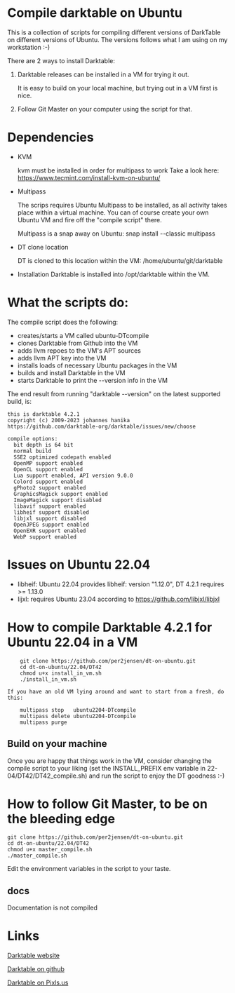 # Compile darktable on Ubuntu
This is a collection of scripts for compiling different versions of DarkTable 
on different versions of Ubuntu. The versions follows what I am using on my 
workstation :-)

There are 2 ways to install Darktable:
  1. Darktable releases can be installed in a VM for trying it out.

        It is easy to build on your local machine, but trying out in a VM first is nice.
  
  2. Follow Git Master on your computer using the script for that.


# Dependencies
* KVM 

    kvm must be installed in order for multipass to work
    Take a look here: https://www.tecmint.com/install-kvm-on-ubuntu/

* Multipass
    
    The scrips requires Ubuntu Multipass to be installed, as all activity
    takes place within a virtual machine. You can of course create your own 
    Ubuntu VM and fire off the "compile script" there.

    Multipass is a snap away on Ubuntu: 
        snap install --classic multipass

* DT clone location

    DT is cloned to this location within the VM: /home/ubuntu/git/darktable

* Installation
    Darktable is installed into /opt/darktable within the VM.
      


# What the scripts do:
The compile script does the following:

*    creates/starts a VM called ubuntu<version>-DTcompile
*    clones Darktable from Github into the VM
*    adds llvm repoes to the VM's APT sources
*    adds llvm APT key into the VM
*    installs loads of necessary Ubuntu packages in the VM
*    builds and install Darktable in the VM
*    starts Darktable to print the --version info in the VM

The end result from running "darktable --version" on the latest supported build, is:
````
this is darktable 4.2.1
copyright (c) 2009-2023 johannes hanika
https://github.com/darktable-org/darktable/issues/new/choose

compile options:
  bit depth is 64 bit
  normal build
  SSE2 optimized codepath enabled
  OpenMP support enabled
  OpenCL support enabled
  Lua support enabled, API version 9.0.0
  Colord support enabled
  gPhoto2 support enabled
  GraphicsMagick support enabled
  ImageMagick support disabled
  libavif support enabled
  libheif support disabled
  libjxl support disabled
  OpenJPEG support enabled
  OpenEXR support enabled
  WebP support enabled
````
# Issues on Ubuntu 22.04

 - libheif: Ubuntu 22.04 provides libheif: version "1.12.0", DT 4.2.1 requires >= 1.13.0
 - lijxl:   requires Ubuntu 23.04 according to https://github.com/libjxl/libjxl
 

# How to compile Darktable 4.2.1 for Ubuntu 22.04 in a VM
````
    git clone https://github.com/per2jensen/dt-on-ubuntu.git
    cd dt-on-ubuntu/22.04/DT42
    chmod u+x install_in_vm.sh
    ./install_in_vm.sh
````
    If you have an old VM lying around and want to start from a fresh, do this:
````
    multipass stop   ubuntu2204-DTcompile
    multipass delete ubuntu2204-DTcompile
    multipass purge 
````


## Build on your machine
Once you are happy that things work in the VM, consider changing
the compile script to your liking (set the INSTALL_PREFIX env variable in 22-04/DT42/DT42_compile.sh)
and run the script to enjoy the DT goodness :-)



# How to follow Git Master, to be on the bleeding edge
    git clone https://github.com/per2jensen/dt-on-ubuntu.git
    cd dt-on-ubuntu/22.04/DT42
    chmod u+x master_compile.sh
    ./master_compile.sh

Edit the environment variables in the script to your taste.


## docs
Documentation is not compiled
  
# Links
  [Darktable website](https://www.darktable.org/)
  
  [Darktable on github](https://github.com/darktable-org/darktable)
  
  [Darktable on Pixls.us](https://discuss.pixls.us/c/software/darktable/19)
